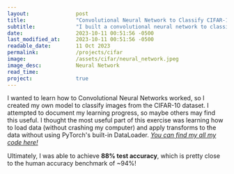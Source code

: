 ```yaml
---
layout:               post
title:                "Convolutional Neural Network to Classify CIFAR-10 Dataset"
subtitle:             "I built a convolutional neural network to classify the CIFAR-10 dataset and achieved 88% test accuracy."
date:                 2023-10-11 00:51:56 -0500
last_modified_at:     2023-10-11 00:51:56 -0500
readable_date:        11 Oct 2023
permalink:            /projects/cifar
image:                /assets/cifar/neural_network.jpeg
image_desc:           Neural Network
read_time:            
project:              true
---
```


I wanted to learn how to Convolutional Neural Networks worked, so I created my own model to classify images from the CIFAR-10 dataset. I attempted to document my learning progress, so maybe others may find this useful. I thought the most useful part of this exercise was learning how to load data (without crashing my computer) and apply transforms to the data without using PyTorch's built-in DataLoader. [*You can find my all my code here!*](https://github.com/davebanerjee/CIFAR-Classification)

Ultimately, I was able to achieve **88% test accuracy**, which is pretty close to the human accuracy benchmark of ~94%!
